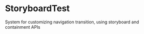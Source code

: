 StoryboardTest
==============

System for customizing navigation transition, using storyboard and containment APIs